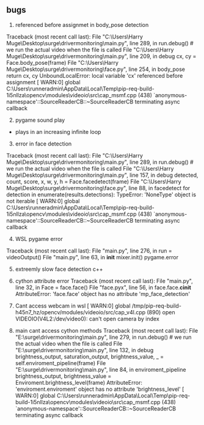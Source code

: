 ## bugs

1. referenced before assignmet in body_pose detection

Traceback (most recent call last):
  File "C:\Users\Harry Muge\Desktop\surge\drivermonitoring\main.py", line 289, in <module>
    run.debug() # we run the actual video when the file is called
  File "C:\Users\Harry Muge\Desktop\surge\drivermonitoring\main.py", line 209, in debug
    cx, cy = Face.body_pose(frame)
  File "C:\Users\Harry Muge\Desktop\surge\drivermonitoring\face.py", line 254, in body_pose
    return cx, cy
UnboundLocalError: local variable 'cx' referenced before assignment
[ WARN:0] global C:\Users\runneradmin\AppData\Local\Temp\pip-req-build-1i5nllza\opencv\modules\videoio\src\cap_msmf.cpp (438) `anonymous-namespace'::SourceReaderCB::~SourceReaderCB terminating async callback

2. pygame sound play

- plays in an increasing infinite loop

3. error in face detection

Traceback (most recent call last):
  File "C:\Users\Harry Muge\Desktop\surge\drivermonitoring\main.py", line 289, in <module>
    run.debug() # we run the actual video when the file is called
  File "C:\Users\Harry Muge\Desktop\surge\drivermonitoring\main.py", line 157, in debug
    detected, count, score, x, w, y, h = Face.facedetect(frame)
  File "C:\Users\Harry Muge\Desktop\surge\drivermonitoring\face.py", line 88, in facedetect
    for detection in enumerate(results.detections):
TypeError: 'NoneType' object is not iterable
[ WARN:0] global C:\Users\runneradmin\AppData\Local\Temp\pip-req-build-1i5nllza\opencv\modules\videoio\src\cap_msmf.cpp (438) `anonymous-namespace'::SourceReaderCB::~SourceReaderCB terminating async callback

4. WSL pygame error

Traceback (most recent call last):
  File "main.py", line 276, in <module>
    run = videoOutput()
  File "main.py", line 63, in __init__
    mixer.init()
pygame.error

5. extreemly slow face detection c++

6. cython attribute error
Traceback (most recent call last):
  File "main.py", line 32, in <module>
    Face = face.face()
  File "face.pyx", line 56, in face.face.__cinit__
AttributeError: 'face.face' object has no attribute 'mp_face_detection'

7. Cant access webcam in wsl
[ WARN:0] global /tmp/pip-req-build-h45n7_hz/opencv/modules/videoio/src/cap_v4l.cpp (890) open VIDEOIO(V4L2:/dev/video0): can't open camera by index

8. main cant access cython methods
Traceback (most recent call last):
  File "E:\surge\drivermonitoring\main.py", line 279, in <module>
    run.debug() # we run the actual video when the file is called
  File "E:\surge\drivermonitoring\main.py", line 132, in debug
    brightness_output, saturation_output, brightness_value, _ = self.enviroment_pipeline(frame)
  File "E:\surge\drivermonitoring\main.py", line 84, in enviroment_pipeline
    brightness_output, brightness_value = Enviroment.brightness_level(frame)
AttributeError: 'enviroment.enviroment' object has no attribute 'brightness_level'
[ WARN:0] global C:\Users\runneradmin\AppData\Local\Temp\pip-req-build-1i5nllza\opencv\modules\videoio\src\cap_msmf.cpp (438) `anonymous-namespace'::SourceReaderCB::~SourceReaderCB terminating async callback